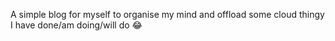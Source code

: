 
A simple blog for myself to organise my mind and offload some cloud thingy I have done/am doing/will do :joy:

